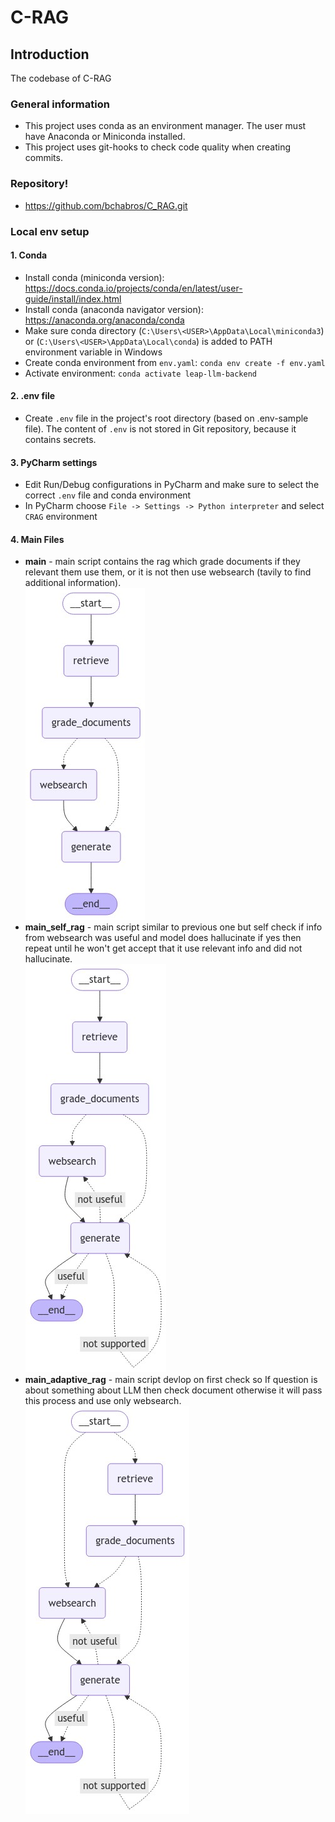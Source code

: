 # C-RAG

## Introduction

The codebase of C-RAG

### General information

- This project uses conda as an environment manager. The user must have Anaconda or Miniconda installed.
- This project uses git-hooks to check code quality when creating commits.

### Repository!

- https://github.com/bchabros/C_RAG.git

### Local env setup

#### 1. Conda

- Install conda (miniconda version): https://docs.conda.io/projects/conda/en/latest/user-guide/install/index.html
- Install conda (anaconda navigator version): https://anaconda.org/anaconda/conda
- Make sure conda directory (`C:\Users\<USER>\AppData\Local\miniconda3`) or (`C:\Users\<USER>\AppData\Local\conda`) is added to PATH environment variable in Windows
- Create conda environment from `env.yaml`: `conda env create -f env.yaml`
- Activate environment: `conda activate leap-llm-backend`

#### 2. .env file

- Create `.env` file in the project's root directory (based on .env-sample file). The content of `.env` is not stored in Git repository, because it contains secrets.

#### 3. PyCharm settings

- Edit Run/Debug configurations in PyCharm and make sure to select the correct `.env` file and conda environment
- In PyCharm choose `File -> Settings -> Python interpreter` and select `CRAG` environment

#### 4. Main Files

- **main** - main script contains the rag which grade documents if they relevant them use them, or it is not then use websearch (tavily to find additional information).         
![graph.png](graph/graph_png/graph_1.png)
- **main_self_rag** - main script similar to previous one but self check if info from websearch was useful and model does hallucinate if yes then repeat until he won't get accept that it use relevant info and did not hallucinate.   
![graph_self_rag.png](graph/graph_png/graph_3.png)
- **main_adaptive_rag** - main script devlop on first check so If question is about something about LLM then check document otherwise it will pass this process and use only websearch.   
![graph_adaptive_rag.png](graph/graph_png/graph_2.png)